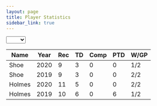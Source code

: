 ```yaml
---
layout: page
title: Player Statistics
sidebar_link: true
---
```


<head>
  <link rel="stylesheet" href="https://cdn.datatables.net/1.10.20/css/jquery.dataTables.min.css">
  <link rel="stylesheet" href="jquery.dynatable.css">
  <!-- <link rel="stylesheet" href="https://cdn.datatables.net/1.10.20/css/jquery.dataTables.responsive.min.css"> -->
  <script src="https://ajax.googleapis.com/ajax/libs/jquery/3.4.1/jquery.min.js"></script>
  <script src="https://cdn.datatables.net/1.10.20/js/jquery.dataTables.min.js"></script>
  <!-- <script src="https://cdn.datatables.net/1.10.20/js/jquery.dataTables.responsive.min.js"></script> -->
  <script src="jquery.dynatable.js"></script>
  
  <script>$(document).ready(function() {
  
      $('#stats').dynatable({
        features:{
          paginate: false,
          search: true,
          recordCount: false,
          perPageSelect: false
        },
        inputs: {
          queries: $('#search-year')
        }
      });
      
  });</script>
  
</head>
<body style="margin-left:0px">
<select id="search-year" name="year">
  <option></option>
  <option>2020</option>
  <option>2019</option>
</select>
<table id="stats" class="display responsive nowrap" style="width:100%">
    <thead>
      <th>Name</th>
      <th>Year</th>
      <th>Rec</th>
      <th>TD</th>
      <th>Comp</th>
      <th>PTD</th>
      <th>W/GP</th>
    </thead>
    <tbody>
      <tr>
        <td>Shoe</td>
        <td>2020</td>
        <td>9</td>
        <td>3</td>
        <td>0</td>
        <td>0</td>
        <td>1/2</td>
      </tr>
      <tr>
        <td>Shoe</td>
        <td>2019</td>
        <td>9</td>
        <td>3</td>
        <td>0</td>
        <td>0</td>
        <td>2/2</td>
      </tr>
      <tr>
        <td>Holmes</td>
        <td>2020</td>
        <td>11</td>
        <td>5</td>
        <td>0</td>
        <td>0</td>
        <td>2/2</td>
      </tr>
      <tr>
        <td>Holmes</td>
        <td>2019</td>
        <td>10</td>
        <td>6</td>
        <td>0</td>
        <td>6</td>
        <td>1/2</td>
      </tr>
    </tbody>
</table>
</body>

